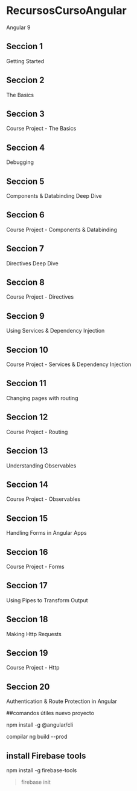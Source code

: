 # RecursosCursoAngular
Angular 9

## Seccion 1
Getting Started

## Seccion 2
The Basics

## Seccion 3
Course Project - The Basics

## Seccion 4
Debugging

## Seccion 5
Components & Databinding Deep Dive

## Seccion 6
Course Project - Components & Databinding

## Seccion 7
Directives Deep Dive

## Seccion 8
Course Project - Directives

## Seccion 9
Using Services & Dependency Injection

## Seccion 10
Course Project - Services & Dependency
Injection

## Seccion 11
Changing pages with routing 

## Seccion 12
Course Project - Routing

## Seccion 13
Understanding Observables

## Seccion 14
Course Project - Observables

## Seccion 15
Handling Forms in Angular Apps

## Seccion 16
Course Project - Forms

## Seccion 17
Using Pipes to Transform Output

## Seccion 18
Making Http Requests

## Seccion 19
Course Project - Http

## Seccion 20
Authentication & Route Protection in Angular

##comandos útiles
nuevo proyecto

npm install -g @angular/cli

compilar 
ng build --prod

## install Firebase tools

npm install -g firebase-tools

>firebase init



